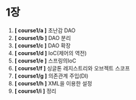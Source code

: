 # 1장

1. **[ course1/a ]**  초난감 DAO
2. **[ course1/b ]**  DAO 분리 
3. **[ course1/c ]**  DAO 확장
4. **[ course1/d ]**  IoC(제어의 역전)
5. **[ course1/e ]**  스프링의IoC
6. **[ course1/f ]**  싱글톤 레지스트리와 오브젝트 스코프
7. **[ course1/g ]**  의존관계 주입(DI)
8. **[ course1/h ]**  XML을 이용한 설정
9. **[ course1/i ]**  정리


